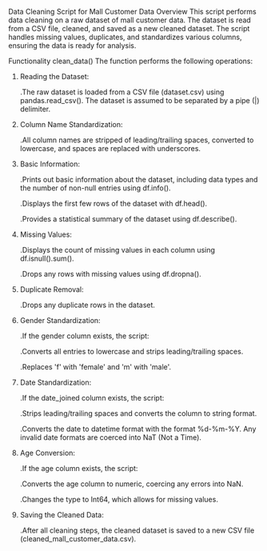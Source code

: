 Data Cleaning Script for Mall Customer Data
Overview
This script performs data cleaning on a raw dataset of mall customer data. The dataset is read from a CSV file, cleaned, and saved as a new cleaned dataset. The script handles missing values, duplicates, and standardizes various columns, ensuring the data is ready for analysis.

Functionality
clean_data()
The function performs the following operations:

1. Reading the Dataset:

    .The raw dataset is loaded from a CSV file (dataset.csv) using pandas.read_csv(). The dataset is assumed to be separated by a pipe (|) delimiter.

2. Column Name Standardization:

    .All column names are stripped of leading/trailing spaces, converted to lowercase, and spaces are replaced with underscores.

3. Basic Information:

     .Prints out basic information about the dataset, including data types and the number of non-null entries using df.info().
      
      .Displays the first few rows of the dataset with df.head().
      
     .Provides a statistical summary of the dataset using df.describe().

4. Missing Values:

     .Displays the count of missing values in each column using df.isnull().sum().
    
     .Drops any rows with missing values using df.dropna().

5. Duplicate Removal:

     .Drops any duplicate rows in the dataset.

6. Gender Standardization:

     .If the gender column exists, the script:
    
     .Converts all entries to lowercase and strips leading/trailing spaces.
    
     .Replaces 'f' with 'female' and 'm' with 'male'.

7. Date Standardization:

      .If the date_joined column exists, the script:
    
      .Strips leading/trailing spaces and converts the column to string format.
    
      .Converts the date to datetime format with the format %d-%m-%Y. Any invalid date formats are coerced into NaT (Not a Time).

8. Age Conversion:
      
      .If the age column exists, the script:
      
      .Converts the age column to numeric, coercing any errors into NaN.
      
      .Changes the type to Int64, which allows for missing values.

9. Saving the Cleaned Data:

      .After all cleaning steps, the cleaned dataset is saved to a new CSV file (cleaned_mall_customer_data.csv).
